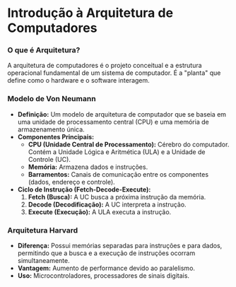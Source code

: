 # Introdução à Arquitetura de Computadores

### O que é Arquitetura?

A arquitetura de computadores é o projeto conceitual e a estrutura operacional fundamental de um sistema de computador. É a "planta" que define como o hardware e o software interagem.

### Modelo de Von Neumann

* **Definição:** Um modelo de arquitetura de computador que se baseia em uma unidade de processamento central (CPU) e uma memória de armazenamento única.
* **Componentes Principais:**
    * **CPU (Unidade Central de Processamento):** Cérebro do computador. Contém a Unidade Lógica e Aritmética (ULA) e a Unidade de Controle (UC).
    * **Memória:** Armazena dados e instruções.
    * **Barramentos:** Canais de comunicação entre os componentes (dados, endereço e controle).
* **Ciclo de Instrução (Fetch-Decode-Execute):**
    1.  **Fetch (Busca):** A UC busca a próxima instrução da memória.
    2.  **Decode (Decodificação):** A UC interpreta a instrução.
    3.  **Execute (Execução):** A ULA executa a instrução.

### Arquitetura Harvard

* **Diferença:** Possui memórias separadas para instruções e para dados, permitindo que a busca e a execução de instruções ocorram simultaneamente.
* **Vantagem:** Aumento de performance devido ao paralelismo.
* **Uso:** Microcontroladores, processadores de sinais digitais.
